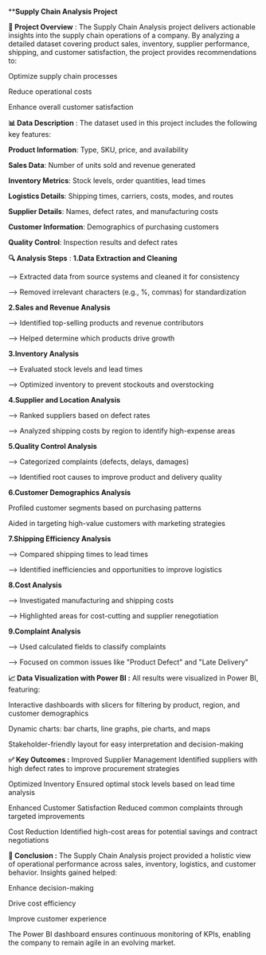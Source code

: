 ****Supply Chain Analysis Project**

**📘 Project Overview** : 
The Supply Chain Analysis project delivers actionable insights into the supply chain operations of a company. By analyzing a detailed dataset covering product sales, inventory, supplier performance, shipping, and customer satisfaction, the project provides recommendations to:

Optimize supply chain processes

Reduce operational costs

Enhance overall customer satisfaction

**📊 Data Description** :
The dataset used in this project includes the following key features:

**Product Information**: Type, SKU, price, and availability

**Sales Data**: Number of units sold and revenue generated

**Inventory Metrics**: Stock levels, order quantities, lead times

**Logistics Details**: Shipping times, carriers, costs, modes, and routes

**Supplier Details**: Names, defect rates, and manufacturing costs

**Customer Information**: Demographics of purchasing customers

**Quality Control**: Inspection results and defect rates

**🔍 Analysis Steps** : 
**1.Data Extraction and Cleaning**

--> Extracted data from source systems and cleaned it for consistency

--> Removed irrelevant characters (e.g., %, commas) for standardization

**2.Sales and Revenue Analysis**

--> Identified top-selling products and revenue contributors

--> Helped determine which products drive growth

**3.Inventory Analysis**

--> Evaluated stock levels and lead times

--> Optimized inventory to prevent stockouts and overstocking

**4.Supplier and Location Analysis**

--> Ranked suppliers based on defect rates

--> Analyzed shipping costs by region to identify high-expense areas

**5.Quality Control Analysis**

--> Categorized complaints (defects, delays, damages)

--> Identified root causes to improve product and delivery quality

**6.Customer Demographics Analysis**

Profiled customer segments based on purchasing patterns

Aided in targeting high-value customers with marketing strategies

**7.Shipping Efficiency Analysis**

--> Compared shipping times to lead times

--> Identified inefficiencies and opportunities to improve logistics

**8.Cost Analysis**

--> Investigated manufacturing and shipping costs

--> Highlighted areas for cost-cutting and supplier renegotiation

**9.Complaint Analysis**

--> Used calculated fields to classify complaints

--> Focused on common issues like "Product Defect" and "Late Delivery"

**📈 Data Visualization with Power BI :**
All results were visualized in Power BI, featuring:

Interactive dashboards with slicers for filtering by product, region, and customer demographics

Dynamic charts: bar charts, line graphs, pie charts, and maps

Stakeholder-friendly layout for easy interpretation and decision-making

**✅ Key Outcomes :**
Improved Supplier Management
Identified suppliers with high defect rates to improve procurement strategies

Optimized Inventory
Ensured optimal stock levels based on lead time analysis

Enhanced Customer Satisfaction
Reduced common complaints through targeted improvements

Cost Reduction
Identified high-cost areas for potential savings and contract negotiations

**🏁 Conclusion :**
The Supply Chain Analysis project provided a holistic view of operational performance across sales, inventory, logistics, and customer behavior. Insights gained helped:

Enhance decision-making

Drive cost efficiency

Improve customer experience

The Power BI dashboard ensures continuous monitoring of KPIs, enabling the company to remain agile in an evolving market.
